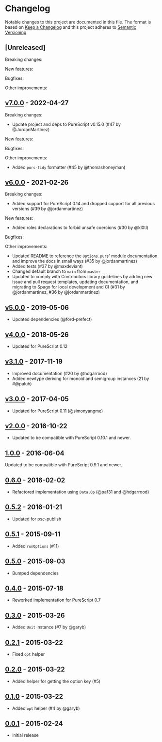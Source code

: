 # Changelog

Notable changes to this project are documented in this file. The format is based on [Keep a Changelog](https://keepachangelog.com/en/1.0.0/) and this project adheres to [Semantic Versioning](https://semver.org/spec/v2.0.0.html).

## [Unreleased]

Breaking changes:

New features:

Bugfixes:

Other improvements:

## [v7.0.0](https://github.com/purescript-contrib/purescript-options/releases/tag/v7.0.0) - 2022-04-27

Breaking changes:
- Update project and deps to PureScript v0.15.0 (#47 by @JordanMartinez)

New features:

Bugfixes:

Other improvements:
- Added `purs-tidy` formatter (#45 by @thomashoneyman)

## [v6.0.0](https://github.com/purescript-contrib/purescript-options/releases/tag/v6.0.0) - 2021-02-26

Breaking changes:
- Added support for PureScript 0.14 and dropped support for all previous versions (#39 by @jordanmartinez)

New features:
- Added roles declarations to forbid unsafe coercions (#30 by @kl0tl)

Bugfixes:

Other improvements:
- Updated README to reference the `Options.purs`' module documentation and improve the docs in small ways (#35 by @jordanmartinez)
- Added tests (#37 by @maxdeviant)
- Changed default branch to `main` from `master`
- Updated to comply with Contributors library guidelines by adding new issue and pull request templates, updating documentation, and migrating to Spago for local development and CI (#31 by @jordanmartinez, #36 by @jordanmartinez)

## [v5.0.0](https://github.com/purescript-contrib/purescript-options/releases/tag/v5.0.0) - 2019-05-06

- Updated dependencies (@ford-prefect)

## [v4.0.0](https://github.com/purescript-contrib/purescript-options/releases/tag/v4.0.0) - 2018-05-26

- Updated for PureScript 0.12

## [v3.1.0](https://github.com/purescript-contrib/purescript-options/releases/tag/v3.1.0) - 2017-11-19

- Improved documentation (#20 by @hdgarrood)
- Added newtype deriving for monoid and semigroup instances (21 by #@paluh)

## [v3.0.0](https://github.com/purescript-contrib/purescript-options/releases/tag/v3.0.0) - 2017-04-05

- Updated for PureScript 0.11 (@simonyangme)

## [v2.0.0](https://github.com/purescript-contrib/purescript-options/releases/tag/v2.0.0) - 2016-10-22

- Updated to be compatible with PureScript 0.10.1 and newer.

## [1.0.0](https://github.com/purescript-contrib/purescript-options/releases/tag/1.0.0) - 2016-06-04

Updated to be compatible with PureScript 0.9.1 and newer.

## [0.6.0](https://github.com/purescript-contrib/purescript-options/releases/tag/0.6.0) - 2016-02-02

- Refactored implementation using `Data.Op` (@paf31 and @hdgarrood)

## [0.5.2](https://github.com/purescript-contrib/purescript-options/releases/tag/0.5.2) - 2016-01-21

- Updated for psc-publish

## [0.5.1](https://github.com/purescript-contrib/purescript-options/releases/tag/0.5.1) - 2015-09-11

- Added `runOptions` (#11)

## [0.5.0](https://github.com/purescript-contrib/purescript-options/releases/tag/0.5.0) - 2015-09-03

- Bumped dependencies

## [0.4.0](https://github.com/purescript-contrib/purescript-options/releases/tag/0.4.0) - 2015-07-18

- Reworked implementation for PureScript 0.7

## [0.3.0](https://github.com/purescript-contrib/purescript-options/releases/tag/0.3.0) - 2015-03-26

- Added `Unit` instance (#7 by @garyb)

## [0.2.1](https://github.com/purescript-contrib/purescript-options/releases/tag/0.2.1) - 2015-03-22

- Fixed `opt` helper

## [0.2.0](https://github.com/purescript-contrib/purescript-options/releases/tag/0.2.0) - 2015-03-22

- Added helper for getting the option key (#5)

## [0.1.0](https://github.com/purescript-contrib/purescript-options/releases/tag/0.1.0) - 2015-03-22

- Added `opt` helper (#4 by @garyb)

## [0.0.1](https://github.com/purescript-contrib/purescript-options/releases/tag/0.0.1) - 2015-02-24

- Initial release

